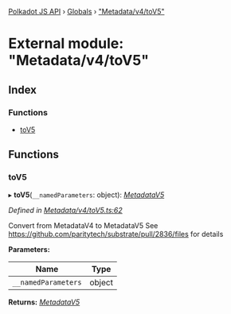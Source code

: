 [Polkadot JS API](../README.md) › [Globals](../globals.md) › ["Metadata/v4/toV5"](_metadata_v4_tov5_.md)

# External module: "Metadata/v4/toV5"

## Index

### Functions

* [toV5](_metadata_v4_tov5_.md#tov5)

## Functions

###  toV5

▸ **toV5**(`__namedParameters`: object): *[MetadataV5](../classes/_metadata_v5_metadata_.metadatav5.md)*

*Defined in [Metadata/v4/toV5.ts:62](https://github.com/polkadot-js/api/blob/75220eb54f/packages/metadata/src/Metadata/v4/toV5.ts#L62)*

Convert from MetadataV4 to MetadataV5
See https://github.com/paritytech/substrate/pull/2836/files for details

**Parameters:**

Name | Type |
------ | ------ |
`__namedParameters` | object |

**Returns:** *[MetadataV5](../classes/_metadata_v5_metadata_.metadatav5.md)*
